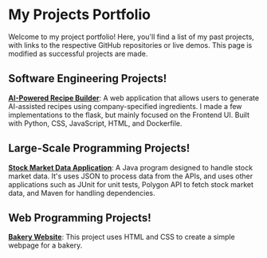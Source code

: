 # My Projects Portfolio

Welcome to my project portfolio! Here, you'll find a 
list of my past projects, with links to the respective 
GitHub repositories or live demos. This page is modified as 
successful projects are made. 

## Software Engineering Projects!
**[AI-Powered Recipe Builder](https://github.com/atteap/CSC395_Team1.git)**:
A web application that allows users to generate 
AI-assisted recipes using company-specified ingredients. I 
made a few implementations to the flask, but mainly focused 
on the Frontend UI. Built with Python, CSS, JavaScript, 
HTML, and Dockerfile.

## Large-Scale Programming Projects!
**[Stock Market Data Application](https://github.com/Muy-Fresco/labproject2.git)**:
A Java program designed to handle stock market data. It's uses JSON to process data from 
the APIs, and uses other applications such as JUnit for unit tests, Polygon API to fetch 
stock market data, and Maven for handling dependencies.

## Web Programming Projects!
**[Bakery Website](https://github.com/Muy-Fresco/Lab5CSS.git)**:
This project uses HTML and CSS to create a simple webpage for a bakery.   
